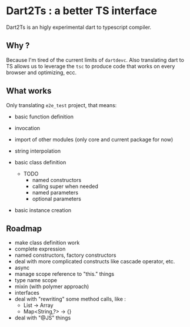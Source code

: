 # Dart2Ts : a better TS interface

Dart2Ts is an higly experimental dart to typescript compiler.

## Why ?

Because I'm tired of the current limits of `dartdevc`. Also translating dart to TS allows 
us to leverage the `tsc` to produce code that works on every browser and optimizing, ecc.

## What works

Only translating `e2e_test` project, that means:
 - basic function definition
 - invocation
 - import of other modules (only core and current package for now)
 - string interpolation
 - basic class definition
   - TODO
     - named constructors
     - calling super when needed
     - named parameters
     - optional parameters

 - basic instance creation
 
## Roadmap

 - make class definition work
 - complete expression
 - named constructors, factory constructors
 - deal with more complicated constructs like cascade operator, etc.
 - async
 - manage scope reference to "this." things
 - type name scope
 - mixin (with polymer approach)
 - interfaces
 - deal with "rewriting" some method calls, like : 
   - List -> Array
   - Map<String,?> -> {}
 - deal with "@JS" things